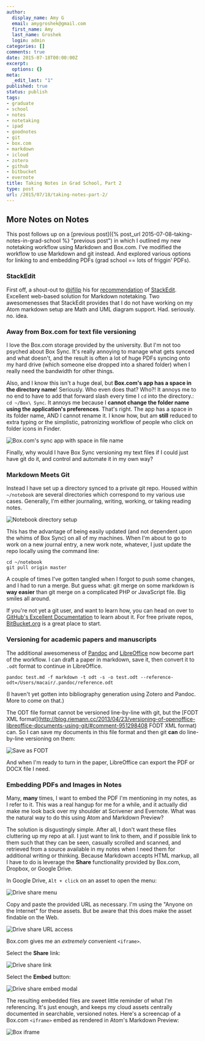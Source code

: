 ```yaml
---
author:
  display_name: Amy G
  email: amygroshek@gmail.com
  first_name: Amy
  last_name: Groshek
  login: admin
categories: []
comments: true
date: 2015-07-18T00:00:00Z
excerpt:
  options: {}
meta:
  _edit_last: "1"
published: true
status: publish
tags:
- graduate
- school
- notes
- notetaking
- ipad
- goodnotes
- git
- box.com
- markdown
- icloud
- zotero
- github
- bitbucket
- evernote
title: Taking Notes in Grad School, Part 2
type: post
url: /2015/07/18/taking-notes-part-2/
---
```


## More Notes on Notes

This post follows up on a [previous post]({% post_url 2015-07-08-taking-notes-in-grad-school %} "previous post") in which I outlined my new notetaking workflow using Markdown and Box.com. I've modified the workflow to use Markdown and git instead. And explored various options for linking to and embedding PDFs (grad school == lots of friggin' PDFs). 

### StackEdit

First off, a shout-out to [@jfilip](https://twitter.com/jfilip) his for [recommendation](http://amygroshek.com/2015/07/08/taking-notes-in-grad-school/#comment-2126534231) of [StackEdit](https://stackedit.io/). Excellent web-based solution for Markdown notetaking. Two awesomenesses that StackEdit provides that I do not have working on my Atom markdown setup are Math and UML diagram support. Had. seriously. no. idea. 

### Away from Box.com for text file versioning

I love the Box.com storage provided by the university. But I'm not too psyched about Box Sync. It's really annoying to manage what gets synced and what doesn't, and the result is often a lot of huge PDFs syncing onto my hard drive (which someone else dropped into a shared folder) when I really need the bandwidth for other things. 

Also, and I know this isn't a huge deal, but **Box.com's app has a space in the directory name**! Seriously. Who even does that? Who?! It annoys me to no end to have to add that forward slash every time I `cd` into the directory.: `cd ~/Box\ Sync`. It annoys me because I **cannot change the folder name using the application's preferences**. That's right. The app has a space in its folder name, AND I cannot rename it. I know how, but am **still** reduced to extra typing or the simplistic, patronizing workflow of people who click on folder icons in Finder. 

![Box.com's sync app with space in file name](/img/box-space-file-name.png "Box.com's sync app with space in file name")

Finally, why would I have Box Sync versioning my text files if I could just have git do it, and control and automate it in my own way? 

### Markdown Meets Git

Instead I have set up a directory synced to a private git repo. Housed within `~/notebook` are several directories which correspond to my various use cases. Generally, I'm either journaling, writing, working, or taking reading notes. 

![Notebook directory setup](/img/md-notebook-directories.png "Notebook directory setup")

This has the advantage of being easily updated (and not dependent upon the whims of Box Sync) on all of my machines. When I'm about to go to work on a new journal entry, a new work note, whatever, I just update the repo locally using the command line:

    cd ~/notebook
    git pull origin master

A couple of times I've gotten tangled when I forgot to push some changes, and I had to run a merge. But guess what: git merge on some markdown is **way easier** than git merge on a complicated PHP or JavaScript file. Big smiles all around. 

If you're not yet a git user, and want to learn how, you can head on over to [GitHub's Excellent Documentation](https://help.github.com "Github Docs") to learn about it. For free private repos, [BitBucket.org](https://bitbucket.org "Bitbucket.org") is a great place to start.

### Versioning for academic papers and manuscripts

The additional awesomeness of [Pandoc](http://pandoc.org/demos.html) and [LibreOffice](https://www.libreoffice.org) now become part of the workflow. I can draft a paper in markdown, save it, then convert it to `.odt` format to continue in LibreOffice. 

    pandoc test.md -f markdown -t odt -s -o test.odt --reference-odt=/Users/macair/.pandoc/reference.odt

(I haven't yet gotten into bibliography generation using Zotero and Pandoc. More to come on that.)

The ODT file format cannot be versioned line-by-line with git, but the [FODT XML format](http://blog.riemann.cc/2013/04/23/versioning-of-openoffice-libreoffice-documents-using-git/#comment-951298408 FODT XML format) can. So I can save my documents in this file format and then git **can** do line-by-line versioning on them:

![Save as FODT](/img/fodt.png "Save as FODT")

And when I'm ready to turn in the paper, LibreOffice can export the PDF or DOCX file I need. 

### Embedding PDFs and Images in Notes

Many, **many** times, I want to embed the PDF I'm mentioning in my notes, as I refer to it. This was a real hangup for me for a while, and it actually did make me look back over my shoulder at Scrivener and Evernote. What was the natural way to do this using Atom and Markdown Preview?

The solution is disgustingly simple. After all, I don't want these files cluttering up my repo at all. I just want to link to them, and if possible link to them such that they can be seen, casually scrolled and scanned, and retrieved from a source available in my notes when I need them for additional writing or thinking. Because Markdown accepts HTML markup, all I have to do is leverage the **Share** functionality provided by Box.com, Dropbox, or Google Drive. 

In Google Drive, `Alt + click` on an asset to open the menu:

![Drive share menu](/img/drive-share1.png)

Copy and paste the provided URL as necessary. I'm using the "Anyone on the Internet" for these assets. But be aware that this does make the asset findable on the Web.

![Drive share URL access](/img/drive-share2.png)

Box.com gives me an *extremely* convenient `<iframe>`. 

Select the **Share** link:

![Drive share link](/img/box-share1.png)

Select the **Embed** button:

![Drive share embed modal](/img/box-share2.png)

The resulting embedded files are sweet little reminder of what I'm referencing. It's just enough, and keeps my cloud assets centrally documented in searchable, versioned notes. Here's a screencap of a Box.com `<iframe>` embed as rendered in Atom's Markdown Preview:

![Box iframe](/img/md-iframe.png)













